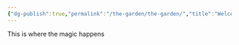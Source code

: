 ```yaml
---
{"dg-publish":true,"permalink":"/the-garden/the-garden/","title":"Welcome to The Garden","tags":["garden","notes"]}
---
```



This is where the magic happens
